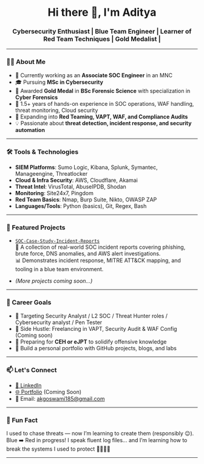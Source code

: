 <h1 align="center">Hi there 👋, I'm Aditya</h1>
<h3 align="center">Cybersecurity Enthusiast | Blue Team Engineer | Learner of Red Team Techniques | Gold Medalist |</h3>

---

### 👨‍💻 About Me

- 💼 Currently working as an **Associate SOC Engineer** in an MNC  
- 🎓 Pursuing **MSc in Cybersecurity**  
- 🥇 Awarded **Gold Medal** in **BSc Forensic Science** with specialization in **Cyber Forensics**   
- 🔐 1.5+ years of hands-on experience in SOC operations, WAF handling, threat monitoring, Cloud security  
- 🌱 Expanding into **Red Teaming, VAPT, WAF, and Compliance Audits**  
- 💡 Passionate about **threat detection, incident response, and security automation**

---

### 🛠️ Tools & Technologies

- **SIEM Platforms**: Sumo Logic, Kibana, Splunk, Symantec, Manageengine, Threatlocker 
- **Cloud & Infra Security**: AWS, Cloudflare, Akamai 
- **Threat Intel**: VirusTotal, AbuseIPDB, Shodan  
- **Monitoring**: Site24x7, Pingdom  
- **Red Team Basics**: Nmap, Burp Suite, Nikto, OWASP ZAP  
- **Languages/Tools**: Python (basics), Git, Regex, Bash

---

### 📂 Featured Projects

- [`SOC-Case-Study-Incident-Reports`](https://github.com/Aditya-Sec/SOC-Case-Study-Incident-Reports)  
  📄 A collection of real-world SOC incident reports covering phishing, brute force, DNS anomalies, and AWS alert investigations.  
  📊 Demonstrates incident response, MITRE ATT&CK mapping, and tooling in a blue team environment.

- *(More projects coming soon...)*

---

### 🚀 Career Goals

- 🎯 Targeting Security Analyst / L2 SOC / Threat Hunter roles / Cybersecurity analyst / Pen Tester  
- 🎯 Side Hustle: Freelancing in VAPT, Security Audit & WAF Config (Coming soon) 
- 🎯 Preparing for **CEH or eJPT** to solidify offensive knowledge  
- 🎯 Build a personal portfolio with GitHub projects, blogs, and labs

---

### 📫 Let's Connect

- [🔗 LinkedIn]( www.linkedin.com/in/aditya-kumar-goswami)
- [🌐 Portfolio](https://yourwebsite.com) (Coming Soon)
- 📧 Email: akgoswami185@gmail.com

---

### 🧠 Fun Fact
I used to chase threats — now I’m learning to create them (responsibly 😉). Blue ➡️ Red in progress!
I speak fluent log files... and I’m learning how to break the systems I used to protect 🧑‍💻🕵️‍♂️


---


<!--
**Aditya-Sec/Aditya-Sec** is a ✨ _special_ ✨ repository because its `README.md` (this file) appears on your GitHub profile.

Here are some ideas to get you started:

- 🔭 I’m currently working on ...
- 🌱 I’m currently learning ...
- 👯 I’m looking to collaborate on ...
- 🤔 I’m looking for help with ...
- 💬 Ask me about ...
- 📫 How to reach me: ...
- 😄 Pronouns: ...
- ⚡ Fun fact: ...
-->
